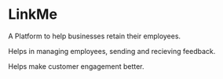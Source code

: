# LinkMe

A Platform to help businesses retain their employees.

Helps in managing employees, sending and recieving feedback.

Helps make customer engagement better.
